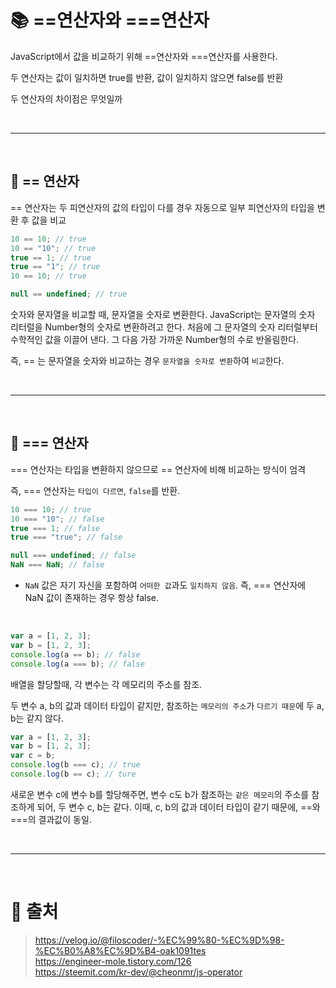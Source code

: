# 📚 ==연산자와 ===연산자

JavaScript에서 값을 비교하기 위해 ==연산자와 ===연산자를 사용한다.

두 연산자는 값이 일치하면 true를 반환, 값이 일치하지 않으면 false를 반환

두 연산자의 차이점은 무엇일까

<br/>

---

<br/>

## 📕 == 연산자

== 연산자는 두 피연산자의 값의 타입이 다를 경우 자동으로 일부 피연산자의 타입을 변환 후 값을 비교

```js
10 == 10; // true
10 == "10"; // true
true == 1; // true
true == "1"; // true
10 == 10; // true

null == undefined; // true
```

숫자와 문자열을 비교할 때, 문자열을 숫자로 변환한다. JavaScript는 문자열의 숫자 리터럴을 Number형의 숫자로 변환하려고 한다. 처음에 그 문자열의 숫자 리터럴부터 수학적인 값을 이끌어 낸다. 그 다음 가장 가까운 Number형의 수로 반올림한다.

즉, == 는 문자열을 숫자와 비교하는 경우 `문자열을 숫자로 변환`하여 `비교`한다.

<br/>

---

<br/>

## 📕 === 연산자

=== 연산자는 타입을 변환하지 않으므로 == 연산자에 비해 비교하는 방식이 엄격

즉, === 연산자는 `타입이 다르면`, `false`를 반환.

```js
10 === 10; // true
10 === "10"; // false
true === 1; // false
true === "true"; // false

null === undefined; // false
NaN === NaN; // false
```

-   `NaN` 값은 자기 자신을 포함하여 `어떠한 값`과도 `일치하지 않음`. 즉, === 연산자에 NaN 값이 존재하는 경우 항상 false.

<br/>

```js
var a = [1, 2, 3];
var b = [1, 2, 3];
console.log(a == b); // false
console.log(a === b); // false
```

배열을 할당할때, 각 변수는 각 메모리의 주소를 참조.

두 변수 a, b의 값과 데이터 타입이 같지만, 참조하는 `메모리의 주소`가 `다르기 때문`에 두 a, b는 같지 않다.

```js
var a = [1, 2, 3];
var b = [1, 2, 3];
var c = b;
console.log(b === c); // true
console.log(b == c); // ture
```

새로운 변수 c에 변수 b를 할당해주면, 변수 c도 b가 참조하는 `같은 메모리`의 주소를 참조하게 되어,
두 변수 c, b는 같다. 이때, c, b의 값과 데이터 타입이 같기 때문에, ==와 ===의 결과값이 동일.

<br/>

---

<br/>

# 📕 출처

> https://velog.io/@filoscoder/-%EC%99%80-%EC%9D%98-%EC%B0%A8%EC%9D%B4-oak1091tes  
> https://engineer-mole.tistory.com/126  
> https://steemit.com/kr-dev/@cheonmr/js-operator
